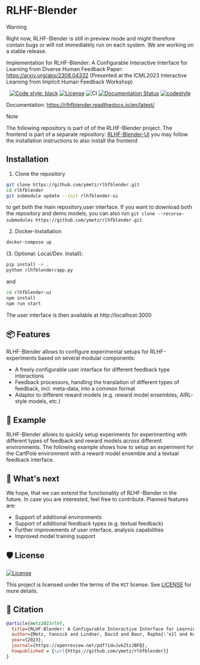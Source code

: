 # RLHF-Blender


> [!WARNING]  
> Right now, RLHF-Blender is still in preview mode and might therefore contain bugs or will not immediately run on each system.
> We are working on a stable release. 


Implementation for RLHF-Blender: A Configurable Interactive Interface for Learning from Diverse Human Feedback
Paper: https://arxiv.org/abs/2308.04332 (Presented at the ICML2023 Interactive Learning from Implicit Human Feedback Workshop)

<div align="center">

[![Code style: black](https://img.shields.io/badge/code%20style-black-000000.svg)](https://github.com/psf/black)
[![License](https://img.shields.io/github/license/ymetz/rlhfblender)](https://github.com/ymetz/rlhfblender/blob/master/LICENSE)
![CI](https://github.com/ymetz/rlhfblender/workflows/CI/badge.svg)
[![Documentation Status](https://readthedocs.org/projects/rlhfblender/badge/?version=latest)](https://readthedocs.org/projects/rlhfblender/badge/?version=latest)
[![codestyle](https://img.shields.io/badge/code%20style-black-000000.svg)](https://github.com/psf/black)

</div>

Documentation: https://rlhfblender.readthedocs.io/en/latest/

> [!NOTE]  
> The following repository is part of of the RLHF-Blender project. The frontend is part of a separate repository: [RLHF-Blender-UI](https://github.com/ymetz/rlhfblender-ui)
> you may follow the installation instructions to also install the frontend

## Installation

1. Clone the repository

```bash
git clone https://github.com/ymetz/rlhfblender.git
cd rlhfblender
git submodule update --init rlhfblender-ui
```
to get both the main repository,user interface. If you want to download both the repository and demo models, you can also run ```git clone --recurse-submodules https://github.com/ymetz/rlhfblender.git```.

2. Docker-Installation

```bash
docker-compose up
```

(3. Optional: Local/Dev. Install):

```bash
pip install -e .
python rlhfblender/app.py
```

and

```bash
cd rlhfblender-ui
npm install
npm run start
```

The user interface is then available at http://localhost:3000

## 📦 Features

RLHF-Blender allows to configure experimental setups for RLHF-experiments based on several modular components:

- A freely configurable user interface for different feedback type interactions
- Feedback processors, handling the translation of different types of feedback, incl. meta-data, into a common format
- Adaptor to different reward models (e.g. reward model ensembles, AIRL-style models, etc.)

## 📖 Example

RLHF-Blender allows to quickly setup experiments for experimenting with different types of feedback and reward models across different environments. 
The following example shows how to setup an experiment for the CartPole environment with a reward model ensemble and a textual feedback interface.



## 🎯 What's next

We hope, that we can extend the functionality of RLHF-Blender in the future. In case you are interested, feel free to contribute.
Planned features are:
- Support of additional environments
- Support of additional feedback types (e.g. textual feedback)
- Further improvements of user interface, analysis capabilities
- Improved model training support

## 🛡 License

[![License](https://img.shields.io/github/license/ymetz/rlhfblender)](https://github.com/ymetz/rlhfblender/blob/master/LICENSE)

This project is licensed under the terms of the `MIT` license. See [LICENSE](https:/ymetz/rlhfblender/blob/master/LICENSE) for more details.

## 📃 Citation

```bibtex
@article{metz2023rlhf,
  title={RLHF-Blender: A Configurable Interactive Interface for Learning from Diverse Human Feedback},
  author={Metz, Yannick and Lindner, David and Baur, Rapha{\"e}l and Keim, Daniel A and El-Assady, Mennatallah},
  year={2023},
  journal={https://openreview.net/pdf?id=JvkZtzJBFQ},
  howpublished = {\url{https://github.com/ymetz/rlhfblender}}
}
```
